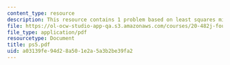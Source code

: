 ```yaml
---
content_type: resource
description: This resource contains 1 problem based on least squares minimization.
file: https://ol-ocw-studio-app-qa.s3.amazonaws.com/courses/20-482j-foundations-of-algorithms-and-computational-techniques-in-systems-biology-spring-2006/a03139fe94d28a501e2a5a3b2be39fa2_ps5.pdf
file_type: application/pdf
resourcetype: Document
title: ps5.pdf
uid: a03139fe-94d2-8a50-1e2a-5a3b2be39fa2
---
```

